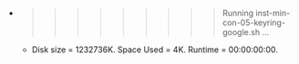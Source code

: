 * >>>>>>>>> Running inst-min-con-05-keyring-google.sh ...
  * Disk size = 1232736K. Space Used = 4K. Runtime = 00:00:00:00.
